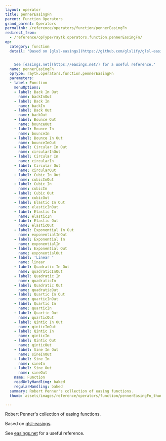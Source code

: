 ```yaml
---
layout: operator
title: pennerEasingFn
parent: Function Operators
grand_parent: Operators
permalink: /reference/operators/function/pennerEasingFn
redirect_from:
  - /reference/opType/raytk.operators.function.pennerEasingFn/
op:
  category: function
  detail: 'Based on [glsl-easings](https://github.com/glslify/glsl-easings).


    See [easings.net](https://easings.net/) for a useful reference.'
  name: pennerEasingFn
  opType: raytk.operators.function.pennerEasingFn
  parameters:
  - label: Function
    menuOptions:
    - label: Back In Out
      name: backInOut
    - label: Back In
      name: backIn
    - label: Back Out
      name: backOut
    - label: Bounce Out
      name: bounceOut
    - label: Bounce In
      name: bounceIn
    - label: Bounce In Out
      name: bounceInOut
    - label: Circular In Out
      name: circularInOut
    - label: Circular In
      name: circularIn
    - label: Circular Out
      name: circularOut
    - label: Cubic In Out
      name: cubicInOut
    - label: Cubic In
      name: cubicIn
    - label: Cubic Out
      name: cubicOut
    - label: Elastic In Out
      name: elasticInOut
    - label: Elastic In
      name: elasticIn
    - label: Elastic Out
      name: elasticOut
    - label: Exponential In Out
      name: exponentialInOut
    - label: Exponential In
      name: exponentialIn
    - label: Exponential Out
      name: exponentialOut
    - label: 'Linear '
      name: linear
    - label: Quadratic In Out
      name: quadraticInOut
    - label: Quadratic In
      name: quadraticIn
    - label: Quadratic Out
      name: quadraticOut
    - label: Quartic In Out
      name: quarticInOut
    - label: Quartic In
      name: quarticIn
    - label: Quartic Out
      name: quarticOut
    - label: Qintic In Out
      name: qinticInOut
    - label: Qintic In
      name: qinticIn
    - label: Qintic Out
      name: qinticOut
    - label: Sine In Out
      name: sineInOut
    - label: Sine In
      name: sineIn
    - label: Sine Out
      name: sineOut
    name: Function
    readOnlyHandling: baked
    regularHandling: baked
  summary: Robert Penner's collection of easing functions.
  thumb: assets/images/reference/operators/function/pennerEasingFn_thumb.png

---
```



Robert Penner's collection of easing functions.

Based on [glsl-easings](https://github.com/glslify/glsl-easings).

See [easings.net](https://easings.net/) for a useful reference.